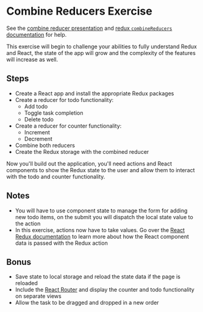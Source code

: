 # Combine Reducers Exercise

See the [combine reducer presentation](https://dc-presentations.netlify.com/redux/combine-reducers/#/) and [redux `combineReducers` documentation](https://redux.js.org/api/combinereducers) for help.

This exercise will begin to challenge your abilities to fully understand Redux and React, the state of the app will grow and the complexity of the features will increase as well.

## Steps

- Create a React app and install the appropriate Redux packages
- Create a reducer for todo functionality:
  - Add todo
  - Toggle task completion
  - Delete todo
- Create a reducer for counter functionality:
  - Increment
  - Decrement
- Combine both reducers
- Create the Redux storage with the combined reducer

Now you'll build out the application, you'll need actions and React components to show the Redux state to the user and allow them to interact with the todo and counter functionality.

## Notes

- You will have to use component state to manage the form for adding new todo items, on the submit you will dispatch the local state value to the action
- In this exercise, actions now have to take values. Go over the [React Redux documentation](https://redux.js.org/basics/usage-with-react) to learn more about how the React component data is passed with the Redux action

## Bonus

- Save state to local storage and reload the state data if the page is reloaded
- Include the [React Router](https://github.com/ReactTraining/react-router) and display the counter and todo functionality on separate views
- Allow the task to be dragged and dropped in a new order
